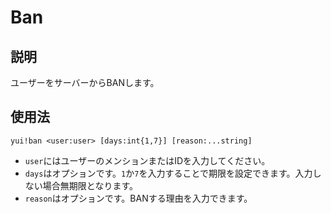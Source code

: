 # Ban

## 説明

ユーザーをサーバーからBANします。

## 使用法

`yui!ban <user:user> [days:int{1,7}] [reason:...string]`

- `user`にはユーザーのメンションまたはIDを入力してください。
- `days`はオプションです。`1`か`7`を入力することで期限を設定できます。入力しない場合無期限となります。
- `reason`はオプションです。BANする理由を入力できます。